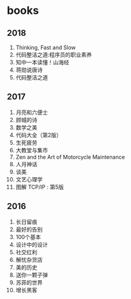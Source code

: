 # books

## 2018

1. Thinking, Fast and Slow
1. 代码整洁之道:程序员的职业素养
1. 知中一本读懂！山海经
1. 蒋勋说唐诗
1. 代码整洁之道

## 2017

1. 月亮和六便士
1. 顾城的诗
1. 数学之美
1. 代码大全（第2版）
1. 生死疲劳
1. 大教堂与集市
1. Zen and the Art of Motorcycle Maintenance
1. 人月神话
1. 谈美
1. 文艺心理学
1. 图解 TCP/IP : 第5版


## 2016

1. 长日留痕
1. 最好的告别
1. 100个基本
1. 设计中的设计
1. 社交红利
1. 解忧杂货店
1. 美的历史
1. 送你一颗子弹
1. 苏菲的世界
1. 增长黑客
